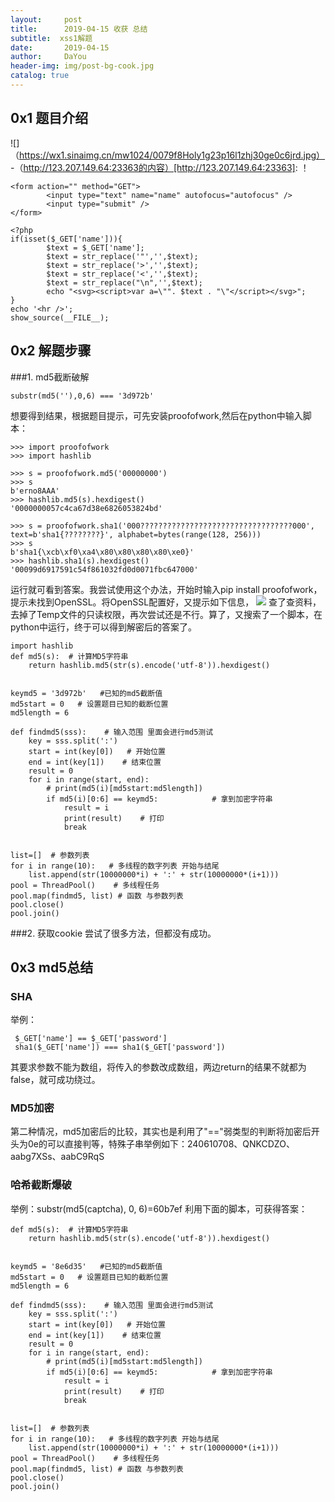 ```yaml
---
layout:     post
title:      2019-04-15 收获 总结
subtitle:  xss1解题
date:       2019-04-15
author:     DaYou
header-img: img/post-bg-cook.jpg
catalog: true
---
```



## 0x1 题目介绍
![]（https://wx1.sinaimg.cn/mw1024/0079f8Holy1g23p16l1zhj30ge0c6jrd.jpg）
-（http://123.207.149.64:23363的内容）[http://123.207.149.64:23363]:
！[](https://wx1.sinaimg.cn/mw1024/0079f8Holy1g23p16nzonj30ke0gkaa8.jpg)
```
<form action="" method="GET"> 
        <input type="text" name="name" autofocus="autofocus" /> 
        <input type="submit" /> 
</form> 

<?php 
if(isset($_GET['name'])){ 
        $text = $_GET['name']; 
        $text = str_replace('"','',$text); 
        $text = str_replace('>','',$text); 
        $text = str_replace('<','',$text); 
        $text = str_replace("\n",'',$text); 
        echo "<svg><script>var a=\"". $text . "\"</script></svg>"; 
} 
echo '<hr />'; 
show_source(__FILE__); 
```
## 0x2 解题步骤
###1. md5截断破解
```
substr(md5(''),0,6) === '3d972b'
```
想要得到结果，根据题目提示，可先安装proofofwork,然后在python中输入脚本：
```
>>> import proofofwork
>>> import hashlib

>>> s = proofofwork.md5('00000000')
>>> s
b'erno8AAA'
>>> hashlib.md5(s).hexdigest()
'0000000057c4ca67d38e6826053824bd'

>>> s = proofofwork.sha1('000??????????????????????????????????000', text=b'sha1{????????}', alphabet=bytes(range(128, 256)))
>>> s
b'sha1{\xcb\xf0\xa4\x80\x80\x80\x80\xe0}'
>>> hashlib.sha1(s).hexdigest()
'00099d6917591c54f861032fd0d0071fbc647000'
```
运行就可看到答案。我尝试使用这个办法，开始时输入pip install  proofofwork，提示未找到OpenSSL。将OpenSSL配置好，又提示如下信息，
![](https://wx2.sinaimg.cn/mw1024/0079f8Holy1g23p16k4owj30it0cbmx4.jpg)
查了查资料，去掉了Temp文件的只读权限，再次尝试还是不行。算了，又搜索了一个脚本，在python中运行，终于可以得到解密后的答案了。
```
import hashlib
def md5(s):  # 计算MD5字符串
    return hashlib.md5(str(s).encode('utf-8')).hexdigest()


keymd5 = '3d972b'   #已知的md5截断值
md5start = 0   # 设置题目已知的截断位置
md5length = 6

def findmd5(sss):    # 输入范围 里面会进行md5测试
    key = sss.split(':')
    start = int(key[0])   # 开始位置
    end = int(key[1])    # 结束位置
    result = 0
    for i in range(start, end):
        # print(md5(i)[md5start:md5length])
        if md5(i)[0:6] == keymd5:            # 拿到加密字符串
            result = i
            print(result)    # 打印
            break


list=[]  # 参数列表
for i in range(10):   # 多线程的数字列表 开始与结尾
    list.append(str(10000000*i) + ':' + str(10000000*(i+1)))
pool = ThreadPool()    # 多线程任务
pool.map(findmd5, list) # 函数 与参数列表
pool.close()
pool.join()
```
###2. 获取cookie
尝试了很多方法，但都没有成功。

## 0x3 md5总结
### SHA
举例：
```
 $_GET['name'] == $_GET['password']
 sha1($_GET['name']) === sha1($_GET['password'])

```
其要求参数不能为数组，将传入的参数改成数组，两边return的结果不就都为false，就可成功绕过。
### MD5加密
第二种情况，md5加密后的比较，其实也是利用了"=="弱类型的判断将加密后开头为0e的可以直接判等，特殊子串举例如下：240610708、QNKCDZO、aabg7XSs、aabC9RqS
### 哈希截断爆破
举例：substr(md5(captcha), 0, 6)=60b7ef
利用下面的脚本，可获得答案：
```
def md5(s):  # 计算MD5字符串
    return hashlib.md5(str(s).encode('utf-8')).hexdigest()


keymd5 = '8e6d35'   #已知的md5截断值
md5start = 0   # 设置题目已知的截断位置
md5length = 6

def findmd5(sss):    # 输入范围 里面会进行md5测试
    key = sss.split(':')
    start = int(key[0])   # 开始位置
    end = int(key[1])    # 结束位置
    result = 0
    for i in range(start, end):
        # print(md5(i)[md5start:md5length])
        if md5(i)[0:6] == keymd5:            # 拿到加密字符串
            result = i
            print(result)    # 打印
            break


list=[]  # 参数列表
for i in range(10):   # 多线程的数字列表 开始与结尾
    list.append(str(10000000*i) + ':' + str(10000000*(i+1)))
pool = ThreadPool()    # 多线程任务
pool.map(findmd5, list) # 函数 与参数列表
pool.close()
pool.join()
```